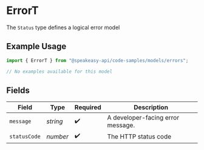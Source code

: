 # ErrorT

The `Status` type defines a logical error model

## Example Usage

```typescript
import { ErrorT } from "@speakeasy-api/code-samples/models/errors";

// No examples available for this model
```

## Fields

| Field                             | Type                              | Required                          | Description                       |
| --------------------------------- | --------------------------------- | --------------------------------- | --------------------------------- |
| `message`                         | *string*                          | :heavy_check_mark:                | A developer-facing error message. |
| `statusCode`                      | *number*                          | :heavy_check_mark:                | The HTTP status code              |